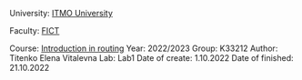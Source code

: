University: [ITMO University](https://itmo.ru/ru/)

Faculty: [FICT](https://fict.itmo.ru)

Course: [Introduction in routing](https://github.com/itmo-ict-faculty/introduction-in-routing)
Year: 2022/2023
Group: K33212
Author: Titenko Elena Vitalevna
Lab: Lab1
Date of create: 1.10.2022
Date of finished: 21.10.2022
